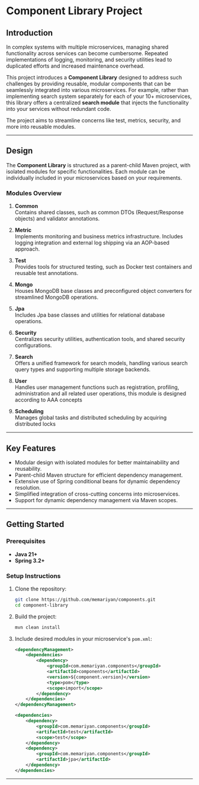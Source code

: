# Component Library Project

## Introduction

In complex systems with multiple microservices, managing shared functionality across services can become cumbersome.
Repeated implementations of logging, monitoring, and security utilities lead to duplicated efforts and increased
maintenance overhead.

This project introduces a **Component Library** designed to address such challenges by providing reusable, modular
components that can be seamlessly integrated into various microservices. For example, rather than implementing search
system separately for each of your 10+ microservices, this library offers a centralized **search module** that injects
the functionality into your services without redundant code.

The project aims to streamline concerns like test, metrics, security, and more into reusable modules.

---

## Design

The **Component Library** is structured as a parent-child Maven project, with isolated modules for specific
functionalities. Each module can be individually included in your microservices based on your requirements.

### Modules Overview

1. **Common**  
   Contains shared classes, such as common DTOs (Request/Response objects) and validator annotations.

2. **Metric**  
   Implements monitoring and business metrics infrastructure. Includes logging integration and external log shipping via
   an AOP-based approach.

3. **Test**  
   Provides tools for structured testing, such as Docker test containers and reusable test annotations.

4. **Mongo**  
   Houses MongoDB base classes and preconfigured object converters for streamlined MongoDB operations.

5. **Jpa**  
   Includes Jpa base classes and utilities for relational database operations.

6. **Security**  
   Centralizes security utilities, authentication tools, and shared security configurations.

7. **Search**  
   Offers a unified framework for search models, handling various search query types and supporting multiple storage
   backends.

8. **User**  
   Handles user management functions such as registration, profiling, administration and all related user operations,
   this module is designed according to AAA concepts

8. **Scheduling**  
      Manages global tasks and distributed scheduling by acquiring distributed locks

---

## Key Features

- Modular design with isolated modules for better maintainability and reusability.
- Parent-child Maven structure for efficient dependency management.
- Extensive use of Spring conditional beans for dynamic dependency resolution.
- Simplified integration of cross-cutting concerns into microservices.
- Support for dynamic dependency management via Maven scopes.

---

## Getting Started

### Prerequisites

- **Java 21+**
- **Spring 3.2+**

### Setup Instructions

1. Clone the repository:
   ```bash
   git clone https://github.com/memariyan/components.git
   cd component-library
   ```

2. Build the project:
   ```bash
   mvn clean install
   ```

3. Include desired modules in your microservice's `pom.xml`:
   ```xml
   <dependencyManagement>
       <dependencies>
           <dependency>
               <groupId>com.memariyan.components</groupId>
               <artifactId>components</artifactId>
               <version>${component.version}</version>
               <type>pom</type>
               <scope>import</scope>
           </dependency>
       </dependencies>
   </dependencyManagement>   

   <dependencies>
       <dependency>
           <groupId>com.memariyan.components</groupId>
           <artifactId>test</artifactId>
           <scope>test</scope>
       </dependency>
       <dependency>
           <groupId>com.memariyan.components</groupId>
           <artifactId>jpa</artifactId>
       </dependency>
   </dependencies>
   ```

---

